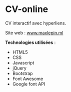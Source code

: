 # CV-online
CV interactif avec hyperliens.

Site web : www.maxlepin.ml

__Technologies utilisées__ :  

* HTML5
* CSS
* Javascript
* jQuery
* Bootstrap 
* Font Awesome
* Google font API
